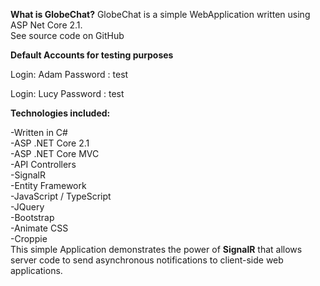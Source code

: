 **What is GlobeChat?**
GlobeChat is a simple WebApplication written using ASP Net Core 2.1.<br/>
See source code on GitHub

**Default Accounts for testing purposes**

Login: Adam 
Password : test

Login: Lucy 
Password : test

**Technologies included:** <br/>

-Written in C# <br/>
-ASP .NET Core 2.1<br/>
-ASP .NET Core MVC<br/>
-API Controllers<br/>
-SignalR<br/>
-Entity Framework<br/>
-JavaScript / TypeScript<br/>
-JQuery<br/>
-Bootstrap<br/>
-Animate CSS<br/>
-Croppie<br/>
This simple Application demonstrates the power of **SignalR** that allows server code to send asynchronous notifications to client-side web applications.
